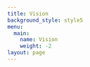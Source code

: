 ```yaml
---
title: Vision
background_style: style5
menu:
  main:
    name: Vision
    weight: -2
layout: page
---
```


